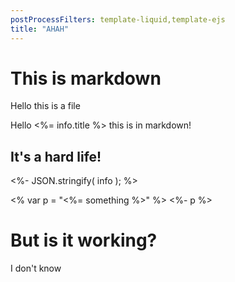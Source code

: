 ```yaml
---
postProcessFilters: template-liquid,template-ejs
title: "AHAH"
---
```


# This is markdown

Hello this is a file

Hello <%= info.title %> this is in markdown!

## It's a hard life!


<div>
<%- JSON.stringify( info ); %>

<% var p = "\<\%= something \%\>" %>
<%- p %>
</div>

<h1>But is it working?</h1>

I don't know
